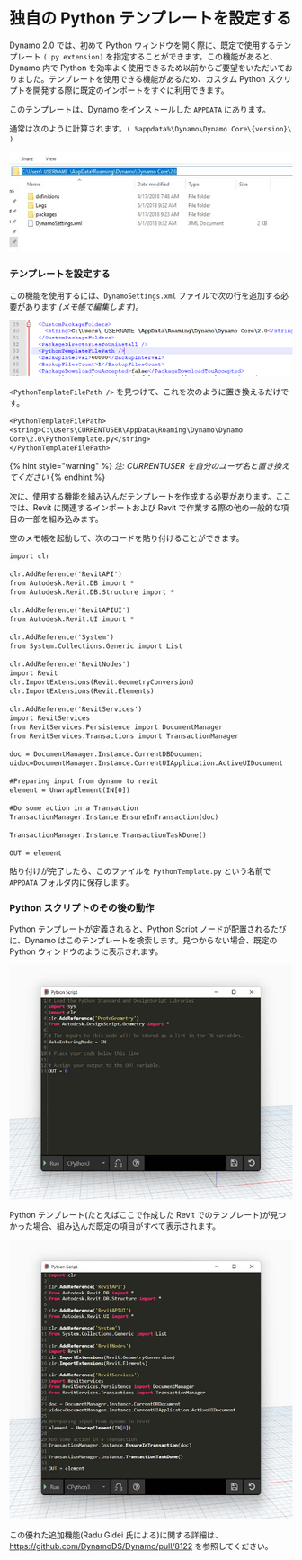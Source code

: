 # 独自の Python テンプレートを設定する

Dynamo 2.0 では、初めて Python ウィンドウを開く際に、既定で使用するテンプレート `(.py extension)` を指定することができます。この機能があると、Dynamo 内で Python を効率よく使用できるため以前からご要望をいただいておりました。テンプレートを使用できる機能があるため、カスタム Python スクリプトを開発する際に既定のインポートをすぐに利用できます。

このテンプレートは、Dynamo をインストールした `APPDATA` にあります。

通常は次のように計算されます。`( %appdata%\Dynamo\Dynamo Core\{version}\ )`

![](<../images/8-3/3/python templates - appdata folder location.jpg>)

### テンプレートを設定する

この機能を使用するには、`DynamoSettings.xml` ファイルで次の行を追加する必要があります _(メモ帳で編集します)_。

![](<../images/8-3/3/python templates -dynamo settings xml file.png>)

`<PythonTemplateFilePath />` を見つけて、これを次のように置き換えるだけです。

```
<PythonTemplateFilePath>
<string>C:\Users\CURRENTUSER\AppData\Roaming\Dynamo\Dynamo Core\2.0\PythonTemplate.py</string>
</PythonTemplateFilePath>
```

{% hint style="warning" %}
_注: CURRENTUSER を自分のユーザ名と置き換えてください_
{% endhint %}

次に、使用する機能を組み込んだテンプレートを作成する必要があります。ここでは、Revit に関連するインポートおよび Revit で作業する際の他の一般的な項目の一部を組み込みます。

空のメモ帳を起動して、次のコードを貼り付けることができます。

```
import clr

clr.AddReference('RevitAPI')
from Autodesk.Revit.DB import *
from Autodesk.Revit.DB.Structure import *

clr.AddReference('RevitAPIUI')
from Autodesk.Revit.UI import *

clr.AddReference('System')
from System.Collections.Generic import List

clr.AddReference('RevitNodes')
import Revit
clr.ImportExtensions(Revit.GeometryConversion)
clr.ImportExtensions(Revit.Elements)

clr.AddReference('RevitServices')
import RevitServices
from RevitServices.Persistence import DocumentManager
from RevitServices.Transactions import TransactionManager

doc = DocumentManager.Instance.CurrentDBDocument
uidoc=DocumentManager.Instance.CurrentUIApplication.ActiveUIDocument

#Preparing input from dynamo to revit
element = UnwrapElement(IN[0])

#Do some action in a Transaction
TransactionManager.Instance.EnsureInTransaction(doc)

TransactionManager.Instance.TransactionTaskDone()

OUT = element
```

貼り付けが完了したら、このファイルを `PythonTemplate.py` という名前で `APPDATA` フォルダ内に保存します。

### Python スクリプトのその後の動作

Python テンプレートが定義されると、Python Script ノードが配置されるたびに、Dynamo はこのテンプレートを検索します。見つからない場合、既定の Python ウィンドウのように表示されます。

![](<../images/8-3/3/python templates - before setup template.jpg>)

Python テンプレート(たとえばここで作成した Revit でのテンプレート)が見つかった場合、組み込んだ既定の項目がすべて表示されます。

![](<../images/8-3/3/python templates - after setup template.jpg>)

この優れた追加機能(Radu Gidei 氏による)に関する詳細は、https://github.com/DynamoDS/Dynamo/pull/8122 を参照してください。
